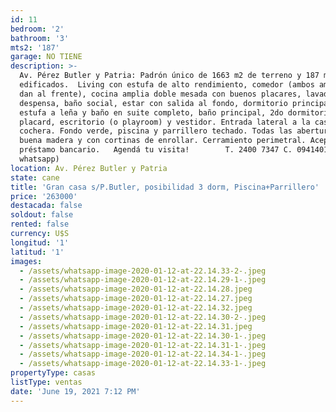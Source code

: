 ```yaml
---
id: 11
bedroom: '2'
bathroom: '3'
mts2: '187'
garage: NO TIENE
description: >-
  Av. Pérez Butler y Patria: Padrón único de 1663 m2 de terreno y 187 m2
  edificados.  Living con estufa de alto rendimiento, comedor (ambos ambientes
  dan al frente), cocina amplia doble mesada con buenos placares, lavadero y/o
  despensa, baño social, estar con salida al fondo, dormitorio principal con
  estufa a leña y baño en suite completo, baño principal, 2do dormitorio con
  placard, escritorio (o playroom) y vestidor. Entrada lateral a la casa y
  cochera. Fondo verde, piscina y parrillero techado. Todas las aberturas de
  buena madera y con cortinas de enrollar. Cerramiento perimetral. Acepta
  préstamo bancario.   Agendá tu visita!        T. 2400 7347 C. 094140123 (línea
  whatsapp)
location: Av. Pérez Butler y Patria
state: cane
title: 'Gran casa s/P.Butler, posibilidad 3 dorm, Piscina+Parrillero'
price: '263000'
destacada: false
soldout: false
rented: false
currency: U$S
longitud: '1'
latitud: '1'
images:
  - /assets/whatsapp-image-2020-01-12-at-22.14.33-2-.jpeg
  - /assets/whatsapp-image-2020-01-12-at-22.14.29-1-.jpeg
  - /assets/whatsapp-image-2020-01-12-at-22.14.28.jpeg
  - /assets/whatsapp-image-2020-01-12-at-22.14.27.jpeg
  - /assets/whatsapp-image-2020-01-12-at-22.14.32.jpeg
  - /assets/whatsapp-image-2020-01-12-at-22.14.30-2-.jpeg
  - /assets/whatsapp-image-2020-01-12-at-22.14.31.jpeg
  - /assets/whatsapp-image-2020-01-12-at-22.14.30-1-.jpeg
  - /assets/whatsapp-image-2020-01-12-at-22.14.31-1-.jpeg
  - /assets/whatsapp-image-2020-01-12-at-22.14.34-1-.jpeg
  - /assets/whatsapp-image-2020-01-12-at-22.14.33-1-.jpeg
propertyType: casas
listType: ventas
date: 'June 19, 2021 7:12 PM'
---
```


